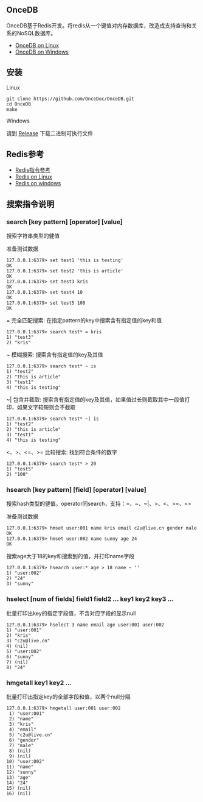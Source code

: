 ## OnceDB

OnceDB基于Redis开发。将redis从一个键值对内存数据库，改造成支持查询和关系的NoSQL数据库。

- [OnceDB on Linux](https://github.com/OnceDoc/OnceDB)
- [OnceDB on Windows](https://github.com/OnceDoc/OnceDB.win)


## 安装

Linux 

    git clone https://github.com/OnceDoc/OnceDB.git
    cd OnceDB
    make

Windows

请到 [Release](https://github.com/OnceDoc/OnceDB.win/releases) 下载二进制可执行文件


## Redis参考

- [Redis指令参考](https://redis.io)
- [Redis on Linux](https://github.com/antirez/redis)
- [Redis on windows](https://github.com/MSOpenTech/Redis)



## 搜索指令说明

### search [key pattern] [operator] [value]

搜索字符串类型的健值

准备测试数据

    127.0.0.1:6379> set test1 'this is testing'
    OK
    127.0.0.1:6379> set test2 'this is article'
    OK
    127.0.0.1:6379> set test3 kris
    OK
    127.0.0.1:6379> set test4 10
    OK
    127.0.0.1:6379> set test5 100
    OK

= 完全匹配搜索: 在指定pattern的key中搜索含有指定值的key和值

    127.0.0.1:6379> search test* = kris
    1) "test3"
    2) "kris"

~ 模糊搜索: 搜索含有指定值的key及其值

    127.0.0.1:6379> search test* ~ is
    1) "test2"
    2) "this is article"
    3) "test1"
    4) "this is testing"

~| 包含并截取: 搜索含有指定值的key及其值，如果值过长则截取其中一段值打印，如果文字较短则会不截取

    127.0.0.1:6379> search test* ~| is
    1) "test2"
    2) "this is article"
    3) "test1"
    4) "this is testing"

<、>、<=、>= 比较搜索: 找到符合条件的数字

    127.0.0.1:6379> search test* > 20
    1) "test5"
    2) "100"



### hsearch [key pattern] [field] [operator] [value]

搜索hash类型的健值，operator同search，支持：=、~、~|、>、<、>=、<=

准备测试数据

    127.0.0.1:6379> hmset user:001 name kris email c2u@live.cn gender male
    OK
    127.0.0.1:6379> hmset user:002 name sunny age 24
    OK

搜索age大于18的key和搜索到的值，并打印name字段

    127.0.0.1:6379> hsearch user:* age > 18 name ~ ''
    1) "user:002"
    2) "24"
    3) "sunny"

### hselect [num of fields] field1 field2 ... key1 key2 key3 ...

批量打印出key的指定字段值，不含对应字段的显示null

    127.0.0.1:6379> hselect 3 name email age user:001 user:002
    1) "user:001"
    2) "kris"
    3) "c2u@live.cn"
    4) (nil)
    5) "user:002"
    6) "sunny"
    7) (nil)
    8) "24"

### hmgetall key1 key2 ...

批量打印出指定key的全部字段和值，以两个null分隔

    127.0.0.1:6379> hmgetall user:001 user:002
     1) "user:001"
     2) "name"
     3) "kris"
     4) "email"
     5) "c2u@live.cn"
     6) "gender"
     7) "male"
     8) (nil)
     9) (nil)
    10) "user:002"
    11) "name"
    12) "sunny"
    13) "age"
    14) "24"
    15) (nil)
    16) (nil)